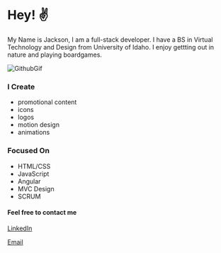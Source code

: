 # Hey! ✌

My Name is Jackson, I am a full-stack developer. I have a BS in Virtual Technology and Design from University of Idaho. I enjoy gettting out in nature and playing boardgames. 

![GithubGif](https://user-images.githubusercontent.com/84756850/133535488-dd569bf0-7a5a-4a7b-b2af-52826df0bf9f.gif)


### I Create
- promotional content 
- icons 
- logos
- motion design
- animations

### Focused On
- HTML/CSS
- JavaScript
- Angular
- MVC Design
- SCRUM 

#### Feel free to contact me 

[LinkedIn](https://www.linkedin.com/in/jackson-schacher/)

[Email](jschacher8@gmail.com)


